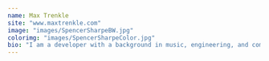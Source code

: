 ```yaml
---
name: Max Trenkle
site: "www.maxtrenkle.com"
image: "images/SpencerSharpeBW.jpg"
colorimg: "images/SpencerSharpeColor.jpg"
bio: "I am a developer with a background in music, engineering, and computer science.  I enjoy working on a great team to make great stuff, and I have fallen in love with Nashville's warm and welcoming tech community. I can't be more excited to start my career right here in Nashville, TN."
---
```

